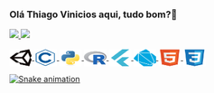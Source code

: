 ### Olá Thiago Vinicios aqui, tudo bom?👋

<div align="left">
  <a href="https://github.com/tvlas">
  <img height="180em" src="https://github-readme-stats.vercel.app/api?username=tvlas&show_icons=true&theme=aura&include_all_commits=true&count_private=true"/>
  <img height="180em" src="https://github-readme-stats.vercel.app/api/top-langs/?username=tvlas&layout=compact&langs_count=7&theme=aura"/>
</div>
  
<div align="left" style="display: inline_block"><br>
  <img align="center" alt="tvlas-HTML" height="30" width="40" src="https://github.com/devicons/devicon/blob/master/icons/unity/unity-original.svg">
  <img align="center" alt="tvlas-HTML" height="30" width="40" src="https://raw.githubusercontent.com/devicons/devicon/master/icons/c/c-line.svg">
  <img align="center" alt="tvlas-Python" height="30" width="40" src="https://raw.githubusercontent.com/devicons/devicon/master/icons/python/python-original.svg">
  <img align="center" alt="tvlas-Python" height="30" width="40" src="https://raw.githubusercontent.com/devicons/devicon/master/icons/r/r-original.svg">
  <img align="center" alt="tvlas-Python" height="30" width="40" src="https://raw.githubusercontent.com/devicons/devicon/master/icons/flutter/flutter-plain.svg">
  <img align="center" alt="tvlas-Python" height="30" width="40" src="https://raw.githubusercontent.com/devicons/devicon/master/icons/dart/dart-plain.svg">
  <img align="center" alt="tvlas-HTML" height="30" width="40" src="https://raw.githubusercontent.com/devicons/devicon/master/icons/html5/html5-original.svg">
  <img align="center" alt="tvlas-CSS" height="30" width="40" src="https://raw.githubusercontent.com/devicons/devicon/master/icons/css3/css3-original.svg">
</div>

![Snake animation](https://github.com/tvlas/tvlas/blob/output/github-contribution-grid-snake.svg)
